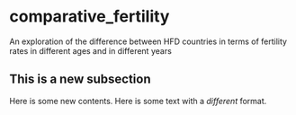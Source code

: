 # comparative_fertility
An exploration of the difference between HFD countries in terms of fertility rates in different ages and in different years


## This is a new subsection

Here is some new contents.
Here is some text with a *different* format.
